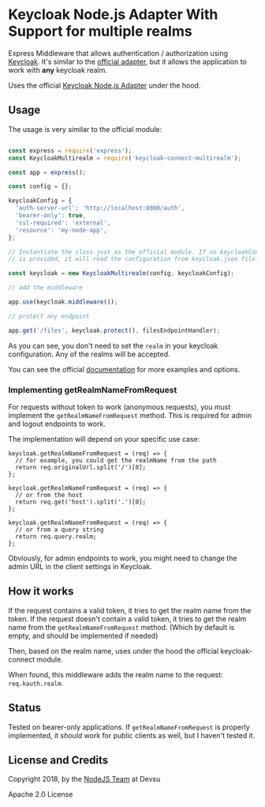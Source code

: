 # Keycloak Node.js Adapter With Support for multiple realms

Express Middleware that allows authentication / authorization using [Keycloak](http://keycloak.org/). It's similar to the [official adapter](https://github.com/keycloak/keycloak-nodejs-connect), but it allows the application to work with **any** keycloak realm.

Uses the official [Keycloak Node.js Adapter](https://github.com/keycloak/keycloak-nodejs-connect) under the hood.

## Usage

The usage is very similar to the official module:

```javascript

const express = require('express');
const KeycloakMultirealm = require('keycloak-connect-multirealm');

const app = express();

const config = {};

keycloakConfig = {
  'auth-server-url': 'http://localhost:8080/auth',
  'bearer-only': true,
  'ssl-required': 'external',
  'resource': 'my-node-app',
};

// Instantiate the class just as the official module. If no keycloakConfig
// is provided, it will read the configuration from keycloak.json file.

const keycloak = new KeycloakMultirealm(config, keycloakConfig);

// add the middleware

app.use(keycloak.middleware());

// protect any endpoint

app.get('/files', keycloak.protect(), filesEndpointHandler);

```

As you can see, you don't need to set the `realm` in your keycloak configuration. Any of the realms will be accepted.

You can see the official [documentation](http://www.keycloak.org/docs/latest/securing_apps/index.html#_nodejs_adapter) for more examples and options.

### Implementing getRealmNameFromRequest

For requests without token to work (anonymous requests), you must implement the `getRealmNameFromRequest` method. This is required for admin and logout endpoints to work.

The implementation will depend on your specific use case:

```
keycloak.getRealmNameFromRequest = (req) => {
  // for example, you could get the realmName from the path
  return req.originalUrl.split('/')[0];
};

keycloak.getRealmNameFromRequest = (req) => {
  // or from the host
  return req.get('host').split('.')[0];
};

keycloak.getRealmNameFromRequest = (req) => {
  // or from a query string
  return req.query.realm;
};
```

Obviously, for admin endpoints to work, you might need to change the admin URL in the client settings in Keycloak.

## How it works

If the request contains a valid token, it tries to get the realm name from the token.
If the request doesn't contain a valid token, it tries to get the realm name from the `getRealmNameFromRequest` method. (Which by default is empty, and should be implemented if needed)

Then, based on the realm name, uses under the hood the official keycloak-connect module.

When found, this middleware adds the realm name to the request: `req.kauth.realm`.

## Status

Tested on bearer-only applications. If `getRealmNameFromRequest` is properly implemented, it *should* work for public clients as well, but I haven't tested it.

## License and Credits

Copyright 2018, by the [NodeJS Team](https://devsu.com) at Devsu

Apache 2.0 License
